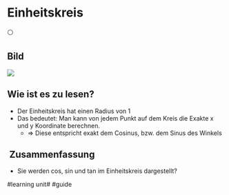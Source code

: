 # Einheitskreis
⚪️

## Bild
![][image-1]

## Wie ist es zu lesen?

- Der Einheitskreis hat einen Radius von 1
- Das bedeutet: Man kann von jedem Punkt auf dem Kreis die Exakte x und y Koordinate berechnen.
	- =\> Diese entspricht exakt dem Cosinus, bzw. dem Sinus des Winkels

##  Zusammenfassung
- Sie werden cos, sin und tan im Einheitskreis dargestellt?

[image-1]:	assets/Bildschirmfoto%202023-05-26%20um%2008.26.54.png

#learning unit# #guide